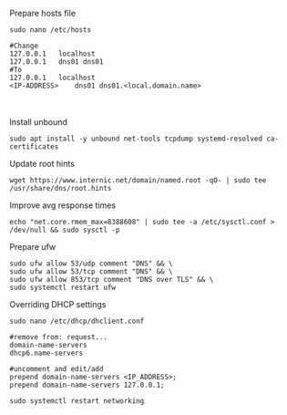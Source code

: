 
Prepare hosts file
```
sudo nano /etc/hosts
```
```
#Change
127.0.0.1	localhost
127.0.0.1	dns01 dns01
#To
127.0.0.1	localhost
<IP-ADDRESS>	dns01 dns01.<local.domain.name>
```
<br><br>
Install unbound
```
sudo apt install -y unbound net-tools tcpdump systemd-resolved ca-certificates
```

Update root hints
```
wget https://www.internic.net/domain/named.root -qO- | sudo tee /usr/share/dns/root.hints
```

Improve avg response times
```
echo "net.core.rmem_max=8388608" | sudo tee -a /etc/sysctl.conf > /dev/null && sudo sysctl -p
```

Prepare ufw
```
sudo ufw allow 53/udp comment "DNS" && \
sudo ufw allow 53/tcp comment "DNS" && \
sudo ufw allow 853/tcp comment "DNS over TLS" && \
sudo systemctl restart ufw
```

Overriding DHCP settings
```
sudo nano /etc/dhcp/dhclient.conf
```
```
#remove from: request...
domain-name-servers
dhcp6.name-servers

#uncomment and edit/add
prepend domain-name-servers <IP_ADDRESS>;
prepend domain-name-servers 127.0.0.1;
```
```
sudo systemctl restart networking
```
